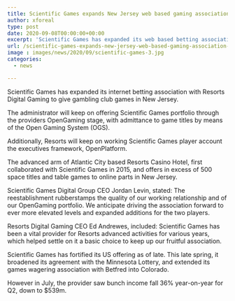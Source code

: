 ```yaml
---
title: Scientific Games expands New Jersey web based gaming association with Resorts Digital
author: xforeal 
type: post
date: 2020-09-08T00:00:00+00:00
excerpt: 'Scientific Games has expanded its web based betting association with Resorts Digital Gaming to give gambling club games in New Jersey '
url: /scientific-games-expands-new-jersey-web-based-gaming-association-with-resorts-digital/
image : images/news/2020/09/scientific-games-3.jpg
categories:
  - news

---
```

Scientific Games has expanded its internet betting association with Resorts Digital Gaming to give gambling club games in New Jersey. 

The administrator will keep on offering Scientific Games portfolio through the providers OpenGaming stage, with admittance to game titles by means of the Open Gaming System (OGS). 

Additionally, Resorts will keep on working Scientific Games player account the executives framework, OpenPlatform. 

The advanced arm of Atlantic City based Resorts Casino Hotel, first collaborated with Scientific Games in 2015, and offers in excess of 500 space titles and table games to online parts in New Jersey. 

Scientific Games Digital Group CEO Jordan Levin, stated: The reestablishment rubberstamps the quality of our working relationship and of our OpenGaming portfolio. We anticipate driving the association forward to ever more elevated levels and expanded additions for the two players. 

Resorts Digital Gaming CEO Ed Andrewes, included: Scientific Games has been a vital provider for Resorts advanced activities for various years, which helped settle on it a basic choice to keep up our fruitful association. 

Scientific Games has fortified its US offering as of late. This late spring, it broadened its agreement with the Minnesota Lottery, and extended its games wagering association with Betfred into Colorado. 

However in July, the provider saw bunch income fall 36&percnt; year-on-year for Q2, down to $539m.